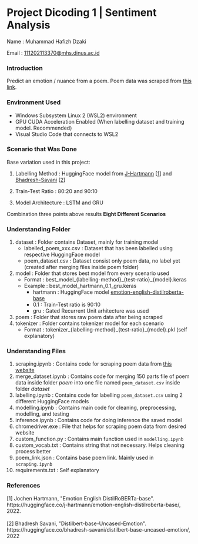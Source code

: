 # Project Dicoding 1 | Sentiment Analysis

Name : Muhammad Hafizh Dzaki

Email : 111202113370@mhs.dinus.ac.id

### Introduction

Predict an emotion / nuance from a poem. Poem data was scraped from [this link](https://www.poemhunter.com).

### Environment Used

- Windows Subsystem Linux 2 (WSL2) environment
- GPU CUDA Acceleration Enabled (When labelling dataset and training model. Recommended)
- Visual Studio Code that connects to WSL2

### Scenario that Was Done

Base variation used in this project:

1. Labelling Method : HuggingFace model from [J-Hartmann](https://huggingface.co/j-hartmann/emotion-english-distilroberta-base) [[1](#hartmann)] and [Bhadresh-Savani](https://huggingface.co/bhadresh-savani/distilbert-base-uncased-emotion) [[2](#salvani)]

2. Train-Test Ratio : 80:20 and 90:10

3. Model Architecture : LSTM and GRU

Combination three points above results **Eight Different Scenarios**

### Understanding Folder 

1. dataset : Folder contains Dataset, mainly for training model
    - labelled_poem_xxx.csv : Dataset that has been labelled using respective HuggingFace model
    - poem_dataset.csv : Dataset consist only poem data, no label yet (created after merging files inside poem folder)
2. model : Folder that stores best model from every scenario used
    - Format : best_model_{labelling-method}\_{test-ratio}_{model}.keras
    - Example : best_model_hartmann_0.1_gru.keras
        - hartmann : HuggingFace model [emotion-english-distilroberta-base](https://huggingface.co/j-hartmann/emotion-english-distilroberta-base)
        - 0.1 : Train-Test ratio is 90:10
        - gru : Gated Recurrent Unit arhitecture was used
3. poem : Folder that stores raw poem data after being scraped
4. tokenizer : Folder contains tokenizer model for each scenario
    - Format : tokenizer_{labelling-method}\_{test-ratio}_{model}.pkl (self explanatory)

### Understanding Files

1. scraping.ipynb : Contains code for scraping poem data from [this website](https://www.poemhunter.com) 
2. merge_dataset.ipynb : Contains code for merging 150 parts file of poem data inside folder *poem* into one file named `poem_dataset.csv` inside folder *dataset*
3. labelling.ipynb : Contains code for labelling `poem_dataset.csv` using 2 different HuggingFace models
4. modelling.ipynb : Contains main code for cleaning, preprocessing, modelling, and testing
5. inference.ipynb : Contains code for doing inference the saved model
6. chromedriver.exe : File that helps for scraping poem data from desired website
7. custom_function.py : Contains main function used in `modelling.ipynb`
8. custom_vocab.txt : Contains string that not necessary. Helps cleaning process better
9. poem_link.json : Contains base poem link. Mainly used in `scraping.ipynb`
10. requirements.txt : Self explanatory

### References

<div id='hartmann'>[1] Jochen Hartmann, "Emotion English DistilRoBERTa-base". https://huggingface.co/j-hartmann/emotion-english-distilroberta-base/, 2022.
</div>

<br>

<div id='salvani'>[2] Bhadresh Savani, "Distilbert-base-Uncased-Emotion". https://huggingface.co/bhadresh-savani/distilbert-base-uncased-emotion/, 2022
</div>